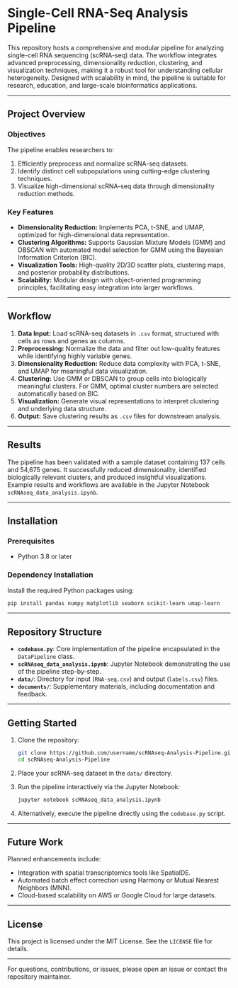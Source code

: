 # Single-Cell RNA-Seq Analysis Pipeline

This repository hosts a comprehensive and modular pipeline for analyzing single-cell RNA sequencing (scRNA-seq) data. The workflow integrates advanced preprocessing, dimensionality reduction, clustering, and visualization techniques, making it a robust tool for understanding cellular heterogeneity. Designed with scalability in mind, the pipeline is suitable for research, education, and large-scale bioinformatics applications.

---

## Project Overview

### Objectives
The pipeline enables researchers to:

1. Efficiently preprocess and normalize scRNA-seq datasets.
2. Identify distinct cell subpopulations using cutting-edge clustering techniques.
3. Visualize high-dimensional scRNA-seq data through dimensionality reduction methods.

### Key Features
- **Dimensionality Reduction:** Implements PCA, t-SNE, and UMAP, optimized for high-dimensional data representation.
- **Clustering Algorithms:** Supports Gaussian Mixture Models (GMM) and DBSCAN with automated model selection for GMM using the Bayesian Information Criterion (BIC).
- **Visualization Tools:** High-quality 2D/3D scatter plots, clustering maps, and posterior probability distributions.
- **Scalability:** Modular design with object-oriented programming principles, facilitating easy integration into larger workflows.

---

## Workflow

1. **Data Input:** Load scRNA-seq datasets in `.csv` format, structured with cells as rows and genes as columns.
2. **Preprocessing:** Normalize the data and filter out low-quality features while identifying highly variable genes.
3. **Dimensionality Reduction:** Reduce data complexity with PCA, t-SNE, and UMAP for meaningful data visualization.
4. **Clustering:** Use GMM or DBSCAN to group cells into biologically meaningful clusters. For GMM, optimal cluster numbers are selected automatically based on BIC.
5. **Visualization:** Generate visual representations to interpret clustering and underlying data structure.
6. **Output:** Save clustering results as `.csv` files for downstream analysis.

---

## Results

The pipeline has been validated with a sample dataset containing 137 cells and 54,675 genes. It successfully reduced dimensionality, identified biologically relevant clusters, and produced insightful visualizations. Example results and workflows are available in the Jupyter Notebook `scRNAseq_data_analysis.ipynb`.

---

## Installation

### Prerequisites
- Python 3.8 or later

### Dependency Installation
Install the required Python packages using:

```bash
pip install pandas numpy matplotlib seaborn scikit-learn umap-learn
```

---

## Repository Structure

- **`codebase.py`**: Core implementation of the pipeline encapsulated in the `DataPipeline` class.
- **`scRNAseq_data_analysis.ipynb`**: Jupyter Notebook demonstrating the use of the pipeline step-by-step.
- **`data/`**: Directory for input (`RNA-seq.csv`) and output (`labels.csv`) files.
- **`documents/`**: Supplementary materials, including documentation and feedback.

---

## Getting Started

1. Clone the repository:
   ```bash
   git clone https://github.com/username/scRNAseq-Analysis-Pipeline.git
   cd scRNAseq-Analysis-Pipeline
   ```

2. Place your scRNA-seq dataset in the `data/` directory.

3. Run the pipeline interactively via the Jupyter Notebook:
   ```bash
   jupyter notebook scRNAseq_data_analysis.ipynb
   ```

4. Alternatively, execute the pipeline directly using the `codebase.py` script.

---

## Future Work

Planned enhancements include:
- Integration with spatial transcriptomics tools like SpatialDE.
- Automated batch effect correction using Harmony or Mutual Nearest Neighbors (MNN).
- Cloud-based scalability on AWS or Google Cloud for large datasets.

---

## License

This project is licensed under the MIT License. See the `LICENSE` file for details.

---

For questions, contributions, or issues, please open an issue or contact the repository maintainer.
